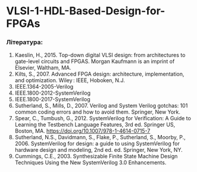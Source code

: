 # VLSI-1-HDL-Based-Design-for-FPGAs



### Література:

1) Kaeslin, H., 2015. Top-down digital VLSI design: from architectures to gate-level circuits and FPGAS. Morgan Kaufmann is an imprint of Elsevier, Waltham, MA.
2) Kilts, S., 2007. Advanced FPGA design: architecture, implementation, and optimization. Wiley : IEEE, Hoboken, N.J.
3) IEEE.1364-2005-Verilog
4) IEEE.1800-2012-SystemVerilog
5) IEEE.1800-2017-SystemVerilog
6) Sutherland, S., Mills, D., 2007. Verilog and System Verilog gotchas: 101 common coding errors and how to avoid them. Springer, New York.
7) Spear, C., Tumbush, G., 2012. SystemVerilog for Verification: A Guide to Learning the Testbench Language Features, 3rd ed. Springer US, Boston, MA. https://doi.org/10.1007/978-1-4614-0715-7
8) Sutherland, N.S., Davidmann, S., Flake, P., Sutherland, S., Moorby, P., 2006. SystemVerilog for design: a guide to using SystemVerilog for hardware design and modeling, 2nd ed. ed. Springer, New York, NY.
9) Cummings, C.E., 2003. Synthesizable Finite State Machine Design Techniques Using the New SystemVerilog 3.0 Enhancements.
